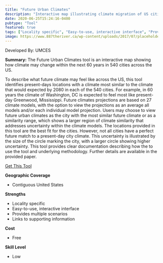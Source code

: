 ```yaml
---
title: "Future Urban Climates"
description: "Interactive map illustrating climate migration of US cities in the next 60 years"
date: 2020-06-25T15:24:16-0400
pubtype: "Tool"
featured: true
tags: ["Locality specific", "Easy-to-use, interactive interface", "Provides multiple scenarios", "Links to supporting information"]
image: https://www.887theriver.ca/wp-content/uploads/2017/07/placeholder.jpg
---
```

Developed By: UMCES

**Summary:** The Future Urban Climates tool is an interactive map showing how climate may change within the next 60 years in 540 cities across the US.

To describe what future climate may feel like across the US, this tool identifies present-days locations with a climate most similar to the climate that would expected by 2080 in each of the 540 cities. For example, in 60 years the climate of Washington, DC is expected to feel most like present-day Greenwood, Mississippi. Future climates projections are based on 27 climate models, with the option to view the projections as an average all models and/or each individual model projection. Users may choose to view future urban climates as the city with the most similar future climate or as a similarity range, which shows a larger region of climate similarity that addresses uncertainty within the climate models. The locations provided in this tool are the best fit for the cities. However, not all cities have a perfect future match to a present-day city climate. This uncertainty is illustrated by the size of the circle marking the city, with a larger circle showing higher uncertainty. This tool provides clear documentation describing how the to use the tool and underlying methodology. Further details are available in the provided paper.

<a href="https://fitzlab.shinyapps.io/cityapp/" target="_blank">Get This Tool</a>

__**Geographic Coverage**__
- Contiguous United States

__**Strengths**__
-  Locality specific
-   Easy-to-use, interactive interface
-   Provides multiple scenarios
-   Links to supporting information

__**Cost**__
- Free

__**Skill Level**__
- Low
